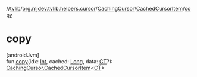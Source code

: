 //[tvlib](../../../../index.md)/[org.mjdev.tvlib.helpers.cursor](../../index.md)/[CachingCursor](../index.md)/[CachedCursorItem](index.md)/[copy](copy.md)

# copy

[androidJvm]\
fun [copy](copy.md)(idx: [Int](https://kotlinlang.org/api/latest/jvm/stdlib/kotlin/-int/index.html), cached: [Long](https://kotlinlang.org/api/latest/jvm/stdlib/kotlin/-long/index.html), data: [CT](index.md)?): [CachingCursor.CachedCursorItem](index.md)&lt;[CT](index.md)&gt;
